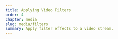 ```yaml
---
title: Applying Video Filters
order: 4
chapter: media
slug: media/filters
summary: Apply filter effects to a video stream.
---
```

